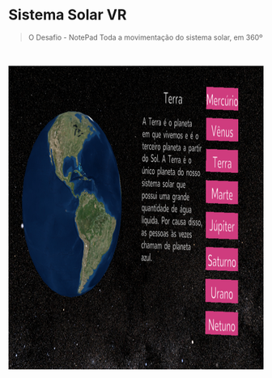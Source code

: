 # Sistema Solar VR 

> O Desafio - NotePad
Toda a movimentação do sistema solar, em 360º

</br>


</br>
<div align="center"> 
<img src="./static_assets/print.png" width="600" height="600" alt="Example of the project" align="center">
</div>
</br>

<!-- # O que foi feito

- No lugar de só salvar os dados localmente, você pode se cadastrar e fazer login em um banco de dados na núvem(Firebase). Podendo criar, alterar e apagar as anotações, pegando a data de hoje e sua localização.
Ao fazer login ou criar a conta os dados do usuário são salvos localmente. 

# Link para download android

- [APK](https://expo.dev/artifacts/d85fa8db-3742-48f5-b01c-6372c7851b69)

</br>

## Installing / Getting started

```bash
# Clone o repositório
$ git clone git@github.com:alexjou/kaspper.git

# Entre na pasta
$ cd kaspper

# Instale as dependencias
$ yarn install

# Inicie o site
$ yarn start
```

## Developing

- [Expo](https://expo.io/)
- [React Native](https://reactnative.dev/)
- [Yarn Workspaces](https://classic.yarnpkg.com/en/docs/workspaces/)
- [Firebase](https://firebase.google.com/)
- [React-native-async-storage](https://react-native-async-storage.github.io/async-storage/docs/install/)
- [Expo-location](https://docs.expo.dev/versions/latest/sdk/location/)


## Database

- [Firebase - Authentication](https://firebase.google.com/docs/auth?hl=pt-br)

Responsavel por fazer a autenticação de novos usuários, criando um ID único.

<img src="./src/assets/images/firebase1.png" alt="Logo of the project" align="center">

- [Firebase - Firestore](https://firebase.google.com/docs/firestore?hl=pt-br)

Responsavel por salvar os dados para exibição e edição de novos usuários, cadastrando com o mesmo ID criando na autenticação.

<img src="./src/assets/images/firebase2.png" alt="Logo of the project" align="center">

</br>

<div align="center">
<img src="./assets/icon.png" width="200" height="200" alt="Logo of the project" align="center">
 </div> -->
